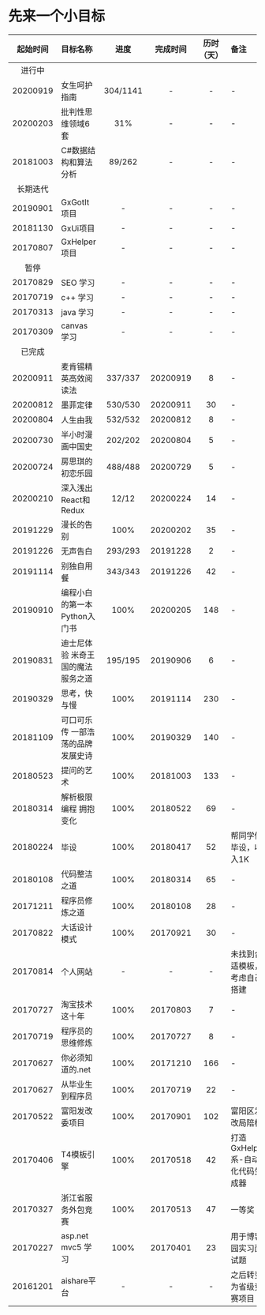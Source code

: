 # 先来一个小目标

|起始时间|目标名称|进度|完成时间|历时（天）|备注|
|:------:|:-----|:--:|:------:|:-------:|:--|
|进行中|
|20200919|女生呵护指南|304/1141|-|-|-|
|20200203|批判性思维领域6套|31%|-|-|-|
|20181003|C#数据结构和算法分析|89/262|-|-|-|
|长期迭代|
|20190901|GxGotIt项目|-|-|-|-|
|20181130|GxUi项目|-|-|-|-|
|20170807|GxHelper项目|-|-|-|-|
|暂停|
|20170829|SEO 学习|-|-|-|-|
|20170719|c++ 学习|-|-|-|-|
|20170313|java 学习|-|-|-|-|
|20170309|canvas 学习|-|-|-|-|
|已完成|
|20200911|麦肯锡精英高效阅读法|337/337|20200919|8|-|
|20200812|墨菲定律|530/530|20200911|30|-|
|20200804|人生由我|532/532|20200812|8|-|
|20200730|半小时漫画中国史|202/202|20200804|5|-|
|20200724|房思琪的初恋乐园|488/488|20200729|5|-|
|20200210|深入浅出React和Redux|12/12|20200224|14|-|
|20191229|漫长的告别|100%|20200202|35|-|
|20191226|无声告白|293/293|20191228|2|-|
|20191114|别独自用餐|343/343|20191226|42|-|
|20190910|编程小白的第一本Python入门书|100%|20200205|148|-|
|20190831|迪士尼体验 米奇王国的魔法服务之道|195/195|20190906|6|-|
|20190329|思考，快与慢|100%|20191114|230|-|
|20181109|可口可乐传 一部浩荡的品牌发展史诗|100%|20190329|140|-|
|20180523|提问的艺术|100%|20181003|133|-|
|20180314|解析极限编程 拥抱变化|100%|20180522|69|-|
|20180224|毕设|100%|20180417|52|帮同学做毕设，收入1K|
|20180108|代码整洁之道|100%|20180314|65|-|
|20171211|程序员修炼之道|100%|20180108|28|-|
|20170822|大话设计模式|100%|20170921|30|-|
|20170814|个人网站|-|-|-|未找到合适模板，考虑自己搭建|
|20170727|淘宝技术这十年|100%|20170803|7|-|
|20170719|程序员的思维修炼|100%|20170727|8|-|
|20170627|你必须知道的.net|100%|20171210|166|-|
|20170627|从毕业生到程序员|100%|20170719|22|-|
|20170522|富阳发改委项目|100%|20170901|102|富阳区发改局陪标|
|20170406|T4模板引擎|100%|20170518|42|打造GxHelper系-自动化代码生成器|
|20170327|浙江省服务外包竞赛|100%|20170513|47|一等奖|
|20170227|asp.net mvc5 学习|100%|20170401|23|用于博客园实习面试题|
|20161201|aishare平台|-|-|-|之后转变为省级竞赛项目|
